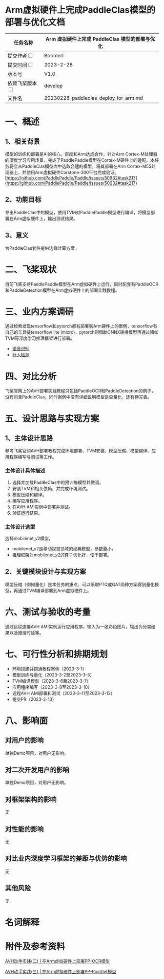 # Arm虚拟硬件上完成PaddleClas模型的部署与优化文档

|任务名称 | Arm 虚拟硬件上完成 PaddleClas 模型的部署与优化 | 
|---|---|
|提交作者<input type="checkbox" class="rowselector hidden"> | Boomerl | 
|提交时间<input type="checkbox" class="rowselector hidden"> | 2023-2-28 | 
|版本号 | V1.0 | 
|依赖飞桨版本<input type="checkbox" class="rowselector hidden"> | develop | 
|文件名 | 20230228_paddleclas_deploy_for_arm.md<br> | 

# 一、概述

## 1、相关背景
模型的训练和部署是AI的核心。百度和Arm达成合作，针对Arm Cortex-M处理器的深度学习应用场景，完成了PaddlePaddle模型在Cortex-M硬件上的适配。本任务将会从PaddleClas模型库中选取合适的模型，将其部署在Arm Cortex-M55处理器上，并使用Arm虚拟硬件Corstone-300平台完成验证。
[https://github.com/PaddlePaddle/Paddle/issues/50632#task217](https://github.com/PaddlePaddle/Paddle/issues/50632#task217)


## 2、功能目标
导出PaddleClas中的模型，使用TVM对PaddlePaddle模型进行编译，将模型部署在Arm虚拟硬件上，输出测试结果。

## 3、意义
为PaddleClas套件提供边缘计算方案。


# 二、飞桨现状
目前飞桨支持PaddlePaddle模型在Arm虚拟硬件上运行，同时配套有PaddleOCR和PaddleDetection模型在Arm虚拟硬件上的部署实践教程。


# 三、业内方案调研
通过检索发现tensorflow和pytorch都有部署到Arm硬件上的案例，tensorflow有自己的工具链tensorflow lite (micro)，pytorch则借助ONNX转换模型再通过诸如TVM等深度学习推理框架进行部署。
- [语音识别](https://arm-software.github.io/AVH/main/examples/html/MicroSpeech.html)
- [行人检测](https://github.com/apache/tvm/tree/main/apps/microtvm/cmsisnn)


# 四、对比分析
飞桨官网上的AVH部署实践教程只包括PaddleOCR和PaddleDetection的例子，没有包含PaddleClas，同时案例中没有详细说明模型是否量化，还有待完善。


# 五、设计思路与实现方案

## 1、主体设计思路
参考飞桨官网AVH部署教程完成环境部署、TVM安装、模型压缩、模型编译、应用程序编写与测试等工作。

### 主体设计具体描述
1. 选择并加载PaddleClas中的预训练模型并微调。
2. 安装TVM和相关依赖，并完成环境测试。
3. 模型压缩和编译。
4. 编写应用程序。
5. 在AVH AMI实例中部署并测试。
6. 验证运行结果。
### 主体设计选型
选择mobilenet_v2模型，
- mobilenet_v2是移动视觉领域的经典模型，参数量小。
- 推理框架对mobilenet_v2的算子优化好，便于部署。

## 2、关键模块设计与实现方案
模型压缩（例如量化）是本任务的重点，可以采取PTQ或QAT两种方案得到量化模型，再通过TVM编译部署到Arm虚拟硬件上。


# 六、测试与验收的考量
通过远程连接AVH AMI实例运行应用程序，输入为一张彩色图片，输出为分类结果以及推理时延等。


# 七、可行性分析和排期规划
- 环境搭建并跑通教程案例（2023-3-1）
- 模型训练与量化（2023-3-2至2023-3-5）
- TVM编译模型（2023-3-6至2023-3-7）
- 应用程序编写（2023-3-8至2023-3-10）
- 远程AVH AMI部署和测试（2023-3-11至2023-3-12）
- 提交PR（2023-3-13）


# 八、影响面

## 对用户的影响
单独Demo项目，对用户无影响。
## 对二次开发用户的影响
单独Demo项目，对用户无影响。
## 对框架架构的影响
无
## 对性能的影响
无
## 对比业内深度学习框架的差距与优势的影响
无
## 其他风险
无


# 名词解释


# 附件及参考资料
[AVH动手实践(二) | 在Arm虚拟硬件上部署PP-OCR模型](https://www.paddlepaddle.org.cn/support/news?action=detail&id=3062)

[AVH动手实践(三) | 在Arm虚拟硬件上部署PP-PicoDet模型](https://www.paddlepaddle.org.cn/support/news?action=detail&id=3114)
